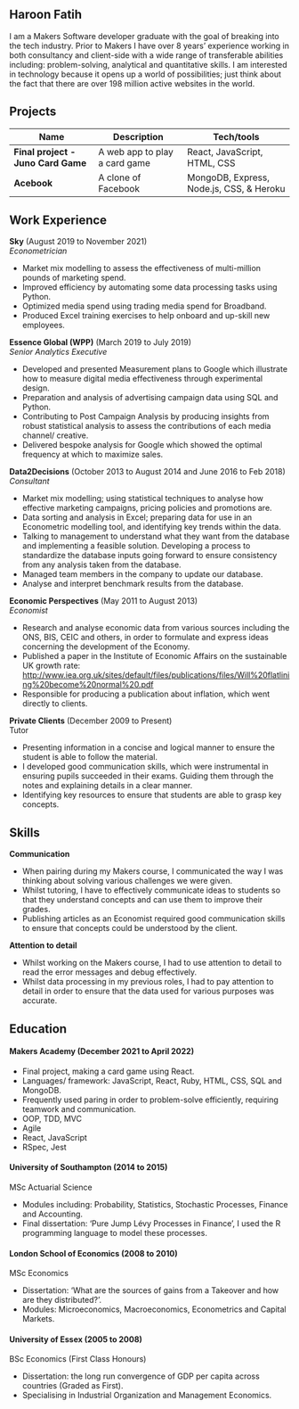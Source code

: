 ## Haroon Fatih

I am a Makers Software developer graduate with the goal of breaking into the tech industry. Prior to Makers I have over 8 years’ experience working in both consultancy and client-side with a wide range of transferable abilities including: problem-solving, analytical and quantitative skills. I am interested in technology because it opens up a world of possibilities; just think about the fact that there are over 198 million active websites in the world.

## Projects

| Name                         | Description       | Tech/tools        |
| ---------------------------- | ----------------- | ----------------- |
| **Final project - Juno Card Game** | A web app to play a card game | React, JavaScript, HTML, CSS |
| **Acebook** | A clone of Facebook | MongoDB, Express, Node.js, CSS, & Heroku|

## Work Experience

**Sky** (August 2019 to November 2021)  
_Econometrician_

- Market mix modelling to assess the effectiveness of multi-million pounds of marketing spend.
- Improved efficiency by automating some data processing tasks using Python.
- Optimized media spend using trading media spend for Broadband.
- Produced Excel training exercises to help onboard and up-skill new employees.



**Essence Global (WPP)** (March 2019 to July 2019)  
_Senior Analytics Executive_

- Developed and presented Measurement plans to Google which illustrate how to measure digital media effectiveness through experimental design.
- Preparation and analysis of advertising campaign data using SQL and Python.
- Contributing to Post Campaign Analysis by producing insights from robust statistical analysis to assess the contributions of each media channel/ creative.
- Delivered bespoke analysis for Google which showed the optimal frequency at which to maximize sales.


**Data2Decisions** (October 2013 to August 2014 and June 2016 to Feb 2018)  
_Consultant_

- Market mix modelling; using statistical techniques to analyse how effective marketing campaigns, pricing policies and promotions are.
- Data sorting and analysis in Excel; preparing data for use in an Econometric modelling tool, and identifying key trends within the data.
- Talking to management to understand what they want from the database and implementing a feasible solution. Developing a process to standardize the database inputs going forward to ensure consistency from any analysis taken from the database.
- Managed team members in the company to update our database.
- Analyse and interpret benchmark results from the database.


**Economic Perspectives** (May 2011 to August 2013)  
_Economist_

- Research and analyse economic data from various sources including the ONS, BIS, CEIC and others, in order to formulate and express ideas concerning the development of the Economy.
- Published a paper in the Institute of Economic Affairs on the sustainable UK growth rate:
http://www.iea.org.uk/sites/default/files/publications/files/Will%20flatlining%20become%20normal%20.pdf
- Responsible for producing a publication about inflation, which went directly to clients.


**Private Clients** (December 2009 to Present)  
Tutor

- Presenting information in a concise and logical manner to ensure the student is able to follow the material.
- I developed good communication skills, which were instrumental in ensuring pupils succeeded in their exams. Guiding them through the notes and explaining details in a clear manner.
- Identifying key resources to ensure that students are able to grasp key concepts.


## Skills

**Communication**

- When pairing during my Makers course, I communicated the way I was thinking about solving various challenges we were given.
- Whilst tutoring, I have to effectively communicate ideas to students so that they understand concepts and can use them to improve their grades.
- Publishing articles as an Economist required good communication skills to ensure that concepts could be understood by the client.


**Attention to detail**
- Whilst working on the Makers course, I had to use attention to detail to read the error messages and debug effectively.
- Whilst data processing in my previous roles, I had to pay attention to detail in order to ensure that the data used for various purposes was accurate.


## Education

#### Makers Academy (December 2021 to April 2022)
- Final project, making a card game using React.
- Languages/ framework: JavaScript, React, Ruby, HTML, CSS, SQL and MongoDB.
- Frequently used paring in order to problem-solve efficiently, requiring teamwork and communication.
- OOP, TDD, MVC
- Agile
- React, JavaScript
- RSpec, Jest


#### University of Southampton (2014 to 2015)
MSc Actuarial Science
- Modules including: Probability, Statistics, Stochastic Processes, Finance and Accounting.
- Final dissertation: ‘Pure Jump Lévy Processes in Finance’, I used the R programming language to model these processes.


#### London School of Economics (2008 to 2010)
MSc Economics
- Dissertation: ‘What are the sources of gains from a Takeover and how are they distributed?’.
- Modules: Microeconomics, Macroeconomics, Econometrics and Capital Markets.

#### University of Essex (2005 to 2008)
BSc Economics (First Class Honours)
- Dissertation: the long run convergence of GDP per capita across countries (Graded as First).
- Specialising in Industrial Organization and Management Economics.

